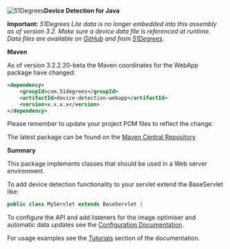 ![51Degrees](https://51degrees.com/DesktopModules/FiftyOne/Distributor/Logo.ashx?utm_source=github&utm_medium=repository&utm_content=home&utm_campaign=java-open-source "THE Fastest and Most Accurate Device Detection")**Device Detection for Java**

**Important:** _51Degrees Lite data is no longer embedded into this assembly as of version 3.2. Make sure a device data file is referenced at runtime. Data files are available on [GitHub](../data) and from [51Degrees](https://51degrees.com/compare-data-options?utm_source=github&utm_medium=repository&utm_content=source-code&utm_campaign=java-open-source "Different device databases which can be used with 51Degrees device detection")._

**Maven**

As of version 3.2.2.20-beta the Maven coordinates for the WebApp package have changed:

```xml
<dependency>
    <groupId>com.51degrees</groupId>
    <artifactId>device-detection-webapp</artifactId>
    <version>x.x.x.x</version>
</dependency>
```

Please remember to update your project POM files to reflect the change.

The latest package can be found on the [Maven Central Repository](http://search.maven.org/#search%7Cgav%7C1%7Cg%3A%22com.51degrees%22%20AND%20a%3A%22device-detection-webapp%22)

**Summary**

This package implements classes that should be used in a Web server environment.

To add device detection functionality to your servlet extend the BaseServlet like:

```java
public class MyServlet extends BaseServlet {
```

To configure the API and add listeners for the image optimiser and automatic data updates see the [Configuration Documentation](https://51degrees.com/Support/Documentation/APIs/Java-V32/Web-Apps/Configuration/Webxml?utm_source=github&utm_medium=repository&utm_content=source-code&utm_campaign=java-open-source).

For usage examples see the [Tutorials](https://51degrees.com/Support/Documentation/APIs/Java-V32/Tutorials?utm_source=github&utm_medium=repository&utm_content=source-code&utm_campaign=java-open-source) section of the documentation.